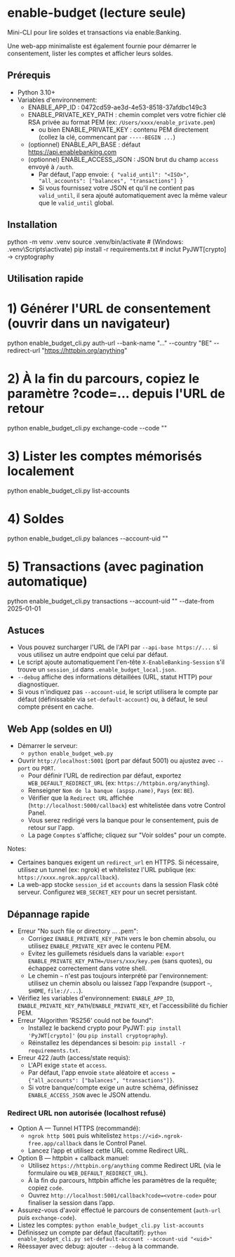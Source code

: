 # enable-budget (lecture seule)

Mini-CLI pour lire soldes et transactions via enable:Banking.

Une web-app minimaliste est également fournie pour démarrer le consentement, lister les comptes et afficher leurs soldes.

## Prérequis
- Python 3.10+
- Variables d'environnement:
  - ENABLE_APP_ID : 0472cd59-ae3d-4e53-8518-37afdbc149c3
  - ENABLE_PRIVATE_KEY_PATH : chemin complet vers votre fichier clé RSA privée au format PEM (ex: `/Users/xxxx/enable_private.pem`)
    - ou bien ENABLE_PRIVATE_KEY : contenu PEM directement (collez la clé, commencant par `-----BEGIN ...`)
  - (optionnel) ENABLE_API_BASE : défaut https://api.enablebanking.com
  - (optionnel) ENABLE_ACCESS_JSON : JSON brut du champ `access` envoyé à `/auth`.
    - Par défaut, l'app envoie: `{ "valid_until": "<ISO>", "all_accounts": ["balances", "transactions"] }`
    - Si vous fournissez votre JSON et qu'il ne contient pas `valid_until`, il sera ajouté automatiquement avec la même valeur que le `valid_until` global.

## Installation
python -m venv .venv
source .venv/bin/activate  # (Windows: .venv\Scripts\activate)
pip install -r requirements.txt  # inclut PyJWT[crypto] -> cryptography

## Utilisation rapide
# 1) Générer l'URL de consentement (ouvrir dans un navigateur)
python enable_budget_cli.py auth-url --bank-name "..." --country "BE" --redirect-url "https://httpbin.org/anything"

# 2) À la fin du parcours, copiez le paramètre ?code=... depuis l'URL de retour
python enable_budget_cli.py exchange-code --code "<uuid-du-code>"

# 3) Lister les comptes mémorisés localement
python enable_budget_cli.py list-accounts

# 4) Soldes
python enable_budget_cli.py balances --account-uid "<uid>"

# 5) Transactions (avec pagination automatique)
python enable_budget_cli.py transactions --account-uid "<uid>" --date-from 2025-01-01

## Astuces
- Vous pouvez surcharger l'URL de l'API par `--api-base https://...` si vous utilisez un autre endpoint que celui par défaut.
- Le script ajoute automatiquement l'en-tête `X-EnableBanking-Session` s'il trouve un `session_id` dans `.enable_budget_local.json`.
- `--debug` affiche des informations détaillées (URL, statut HTTP) pour diagnostiquer.
- Si vous n'indiquez pas `--account-uid`, le script utilisera le compte par défaut (définissable via `set-default-account`) ou, à défaut, le seul compte présent en cache.

## Web App (soldes en UI)
- Démarrer le serveur:
  - `python enable_budget_web.py`
- Ouvrir `http://localhost:5001` (port par défaut 5001) ou ajustez avec `--port` ou `PORT`.
  - Pour définir l’URL de redirection par défaut, exportez `WEB_DEFAULT_REDIRECT_URL` (ex: `https://httpbin.org/anything`).
  - Renseigner `Nom de la banque (aspsp.name)`, `Pays` (ex: `BE`).
  - Vérifier que la `Redirect URL` affichée (`http://localhost:5000/callback`) est whitelistée dans votre Control Panel.
  - Vous serez redirigé vers la banque pour le consentement, puis de retour sur l'app.
  - La page `Comptes` s'affiche; cliquez sur "Voir soldes" pour un compte.

Notes:
- Certaines banques exigent un `redirect_url` en HTTPS. Si nécessaire, utilisez un tunnel (ex: ngrok) et whitelistez l'URL publique (ex: `https://xxxx.ngrok.app/callback`).
- La web-app stocke `session_id` et `accounts` dans la session Flask côté serveur. Configurez `WEB_SECRET_KEY` pour un secret persistant.

## Dépannage rapide
- Erreur "No such file or directory ... .pem":
  - Corrigez `ENABLE_PRIVATE_KEY_PATH` vers le bon chemin absolu, ou utilisez `ENABLE_PRIVATE_KEY` avec le contenu PEM.
  - Evitez les guillemets résiduels dans la variable: `export ENABLE_PRIVATE_KEY_PATH=/Users/xxx/key.pem` (sans quotes), ou échappez correctement dans votre shell.
  - Le chemin `~` n'est pas toujours interprété par l'environnement: utilisez un chemin absolu ou laissez l’app l’expandre (support `~`, `$HOME`, `file://...`).
- Vérifiez les variables d'environnement: `ENABLE_APP_ID`, `ENABLE_PRIVATE_KEY_PATH`/`ENABLE_PRIVATE_KEY`, et l'accessibilité du fichier PEM.
- Erreur "Algorithm 'RS256' could not be found":
  - Installez le backend crypto pour PyJWT: `pip install 'PyJWT[crypto]'` (ou `pip install cryptography`).
  - Réinstallez les dépendances si besoin: `pip install -r requirements.txt`.
- Erreur 422 /auth (access/state requis):
  - L'API exige `state` et `access`.
  - Par défaut, l'app envoie `state` aléatoire et `access = {"all_accounts": ["balances", "transactions"]}`.
  - Si votre banque/compte exige un autre schéma, définissez `ENABLE_ACCESS_JSON` avec le JSON attendu.

### Redirect URL non autorisée (localhost refusé)
- Option A — Tunnel HTTPS (recommandé):
  - `ngrok http 5001` puis whitelistez `https://<id>.ngrok-free.app/callback` dans le Control Panel.
  - Lancez l’app et utilisez cette URL comme Redirect URL.
- Option B — httpbin + callback manuel:
  - Utilisez `https://httpbin.org/anything` comme Redirect URL (via le formulaire ou `WEB_DEFAULT_REDIRECT_URL`).
  - À la fin du parcours, httpbin affiche les paramètres de la requête; copiez `code`.
  - Ouvrez `http://localhost:5001/callback?code=<votre-code>` pour finaliser la session dans l’app.
- Assurez-vous d'avoir effectué le parcours de consentement (`auth-url` puis `exchange-code`).
- Listez les comptes: `python enable_budget_cli.py list-accounts`
- Définissez un compte par défaut (facultatif): `python enable_budget_cli.py set-default-account --account-uid "<uid>"`
- Réessayer avec debug: ajouter `--debug` à la commande.

